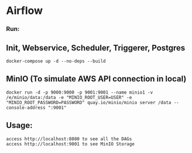 # Airflow
 
### Run:

## Init, Webservice, Scheduler, Triggerer, Postgres
```
docker-compose up -d --no-deps --build
```

## MinIO (To simulate AWS API connection in local)
```
docker run -d -p 9000:9000 -p 9001:9001 --name minio1 -v /e/minio/data:/data -e "MINIO_ROOT_USER=USER" -e "MINIO_ROOT_PASSWORD=PASSWORD" quay.io/minio/minio server /data --console-address ":9001"
```

## Usage:
```
access http://localhost:8080 to see all the DAGs
access http://localhost:9001 to see MinIO Storage
```
